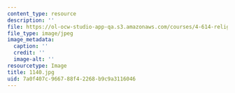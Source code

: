 ```yaml
---
content_type: resource
description: ''
file: https://ol-ocw-studio-app-qa.s3.amazonaws.com/courses/4-614-religious-architecture-and-islamic-cultures-fall-2002/7a0f407c966788f42268b9c9a3116046_1140.jpg
file_type: image/jpeg
image_metadata:
  caption: ''
  credit: ''
  image-alt: ''
resourcetype: Image
title: 1140.jpg
uid: 7a0f407c-9667-88f4-2268-b9c9a3116046
---
```

